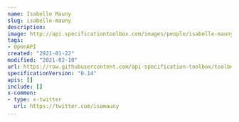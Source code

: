 ```yaml
---
name: Isabelle Mauny
slug: isabelle-mauny
description:
image: http://api.specificationtoolbox.com/images/people/isabelle-mauny.png
tags:
- OpenAPI
created: "2021-01-22"
modified: "2021-02-10"
url: https://raw.githubusercontent.com/api-specification-toolbox/toolbox/main/_people/isabelle-mauny.md
specificationVersion: "0.14"
apis: []
include: []
x-common:
- type: x-twitter
  url: https://twitter.com/isamauny   
...
```

